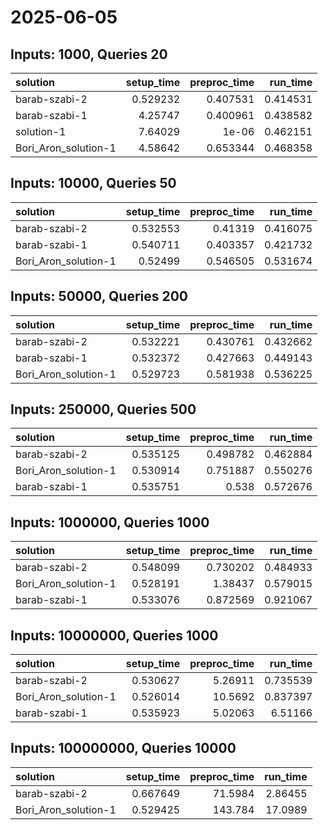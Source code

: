 # 2025-06-05

## Inputs: 1000, Queries 20

| solution             |   setup_time |   preproc_time |   run_time |
|:---------------------|-------------:|---------------:|-----------:|
| barab-szabi-2        |     0.529232 |       0.407531 |   0.414531 |
| barab-szabi-1        |     4.25747  |       0.400961 |   0.438582 |
| solution-1           |     7.64029  |       1e-06    |   0.462151 |
| Bori_Aron_solution-1 |     4.58642  |       0.653344 |   0.468358 |

## Inputs: 10000, Queries 50

| solution             |   setup_time |   preproc_time |   run_time |
|:---------------------|-------------:|---------------:|-----------:|
| barab-szabi-2        |     0.532553 |       0.41319  |   0.416075 |
| barab-szabi-1        |     0.540711 |       0.403357 |   0.421732 |
| Bori_Aron_solution-1 |     0.52499  |       0.546505 |   0.531674 |

## Inputs: 50000, Queries 200

| solution             |   setup_time |   preproc_time |   run_time |
|:---------------------|-------------:|---------------:|-----------:|
| barab-szabi-2        |     0.532221 |       0.430761 |   0.432662 |
| barab-szabi-1        |     0.532372 |       0.427663 |   0.449143 |
| Bori_Aron_solution-1 |     0.529723 |       0.581938 |   0.536225 |

## Inputs: 250000, Queries 500

| solution             |   setup_time |   preproc_time |   run_time |
|:---------------------|-------------:|---------------:|-----------:|
| barab-szabi-2        |     0.535125 |       0.498782 |   0.462884 |
| Bori_Aron_solution-1 |     0.530914 |       0.751887 |   0.550276 |
| barab-szabi-1        |     0.535751 |       0.538    |   0.572676 |

## Inputs: 1000000, Queries 1000

| solution             |   setup_time |   preproc_time |   run_time |
|:---------------------|-------------:|---------------:|-----------:|
| barab-szabi-2        |     0.548099 |       0.730202 |   0.484933 |
| Bori_Aron_solution-1 |     0.528191 |       1.38437  |   0.579015 |
| barab-szabi-1        |     0.533076 |       0.872569 |   0.921067 |

## Inputs: 10000000, Queries 1000

| solution             |   setup_time |   preproc_time |   run_time |
|:---------------------|-------------:|---------------:|-----------:|
| barab-szabi-2        |     0.530627 |        5.26911 |   0.735539 |
| Bori_Aron_solution-1 |     0.526014 |       10.5692  |   0.837397 |
| barab-szabi-1        |     0.535923 |        5.02063 |   6.51166  |

## Inputs: 100000000, Queries 10000

| solution             |   setup_time |   preproc_time |   run_time |
|:---------------------|-------------:|---------------:|-----------:|
| barab-szabi-2        |     0.667649 |        71.5984 |    2.86455 |
| Bori_Aron_solution-1 |     0.529425 |       143.784  |   17.0989  |